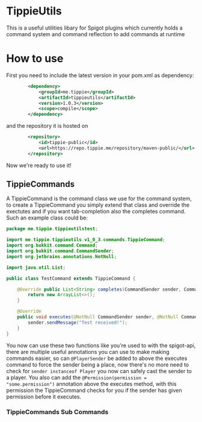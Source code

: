 # TippieUtils
This is a useful utilities libary for Spigot plugins which currently holds a command system and command reflection to add commands at runtime

# How to use

First you need to include the latest version in your pom.xml as dependency:
```xml
        <dependency>
            <groupId>me.tippie</groupId>
            <artifactId>tippieutils</artifactId>
            <version>1.0.3</version>
            <scope>compile</scope>
        </dependency>
```
and the repository it is hosted on
```xml
        <repository>
            <id>tippie-public</id>
            <url>https://repo.tippie.me/repository/maven-public/</url>
        </repository>
```
Now we're ready to use it!

## TippieCommands
A TippieCommand is the command class we use for the command system, to create a TippieCommand you simply extend that class and override the exectutes and if you want tab-completion also the completes command. Such an example class could be:
```java
package me.tippie.tippieutilstest;

import me.tippie.tippieutils.v1_0_3.commands.TippieCommand;
import org.bukkit.command.Command;
import org.bukkit.command.CommandSender;
import org.jetbrains.annotations.NotNull;

import java.util.List;

public class TestCommand extends TippieCommand {

    @Override public List<String> completes(CommandSender sender, Command command, String alias, String[] args) {
        return new ArrayList<>();
    }

    @Override
    public void executes(@NotNull CommandSender sender, @NotNull Command command, @NotNull String label, @NotNull String[] args) {
        sender.sendMessage("Test received!");
    }
}
```
You now can use these two functions like you're used to with the spigot-api, there are multiple useful annotations you can use to make making commands easier, so can `@PlayerSender` be added to above the executes command to force the sender being a place, now there's no more need to check for `sender instanceof Player` you now can safely cast the sender to a player. You also can add the `@Permission(permission = "some.permission")` annotation above the executes method, with this permission the TippieCommand checks for you if the sender has given permission before it executes.

### TippieCommands Sub Commands
